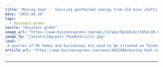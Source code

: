 ```yaml
---
title: "Mining heat -  Sourcing geothermal energy from old mine shafts could heat UK homes, report argues"
date: "2021-05-26"
tags: 
  - business green
source: "business green"
image_url: "https://www.businessgreen.com/api/v1/wps/0a2eb1d/c5d5ec30-0d17-453e-b2f7-fcdd5cf8199d/1/Dawdon-Mine-Water-Treatment-Scheme-in-County-Durham-Copyright-Coal-Authority-185x114.jpg"
image_fp: "/assets/img/post_thumbnails/11.jpg"
lead: "
 A quarter of UK homes and businesses are said to be situated on former coalfields, according to Mine Energy Taskforce ..."
article_url: "https://www.businessgreen.com/news/4031848/mining-heat-sourcing-geothermal-energy-shafts-heat-uk-homes-report-argues"
---
```


---

